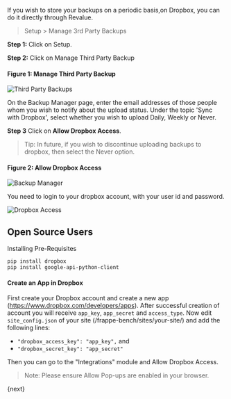 If you wish to store your backups on a periodic basis,on Dropbox, you can do
it directly through Revalue.

> Setup > Manage 3rd Party Backups

__Step 1:__ Click on Setup.

__Step 2:__ Click on Manage Third Party Backup

#### Figure 1: Manage Third Party Backup

![Third Party Backups]({{docs_base_url}}/assets/old_images/erpnext/third-party-backups.png)

On the Backup Manager page, enter the email addresses of those people whom you
wish to notify about the upload status. Under the topic 'Sync with Dropbox',
select whether you wish to upload Daily, Weekly or Never. 

__Step 3__ Click on **Allow Dropbox Access**.

> Tip: In future, if you wish to discontinue uploading backups to dropbox,
then select the Never option.

#### Figure 2: Allow Dropbox Access

![Backup Manager]({{docs_base_url}}/assets/old_images/erpnext/backup-manager.png)

You need to login to your dropbox account, with your user id and password.

![Dropbox Access]({{docs_base_url}}/assets/old_images/erpnext/dropbox-access.png)

## Open Source Users

Installing Pre-Requisites

    
    
    pip install dropbox
    pip install google-api-python-client
    

  

#### Create an App in Dropbox

First create your Dropbox account and create a new app (https://www.dropbox.com/developers/apps).
After successful creation of account you will receive `app_key`, `app_secret` and `access_type`. Now edit `site_config.json` of your site (/frappe-bench/sites/your-site/) and add the following lines:
- `"dropbox_access_key": "app_key",` and 
- `"dropbox_secret_key": "app_secret"`

Then you can go to the "Integrations" module and Allow Dropbox Access.

> Note: Please ensure Allow Pop-ups are enabled in your browser.

{next}
